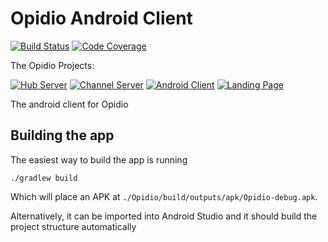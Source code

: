 # Opidio Android Client
[![Build Status](https://img.shields.io/circleci/project/opidio/android-client.svg?style=flat-square)](https://circleci.com/gh/opidio/android-client)
[![Code Coverage](https://img.shields.io/coveralls/opidio/android-client.svg?style=flat-square)](https://coveralls.io/r/opidio/android-client)

The Opidio Projects:

[![Hub Server](https://img.shields.io/badge/opidio-hub--server-lightgray.svg?style=flat-square)](https://github.com/opidio/hub-server)
[![Channel Server](https://img.shields.io/badge/opidio-channel--server-lightgray.svg?style=flat-square)](https://github.com/opidio/channel-server)
[![Android Client](https://img.shields.io/badge/opidio-android--client-blue.svg?style=flat-square)](https://github.com/opidio/android-client)
[![Landing Page](https://img.shields.io/badge/opidio-landing--page-lightgray.svg?style=flat-square)](https://github.com/opidio/landing-page)

The android client for Opidio

## Building the app
The easiest way to build the app is running

    ./gradlew build

Which will place an APK at `./Opidio/build/outputs/apk/Opidio-debug.apk`.

Alternatively, it can be imported into Android Studio and it should build the project structure automatically
